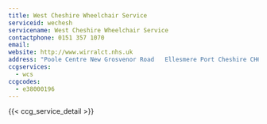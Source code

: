 ```yaml
---
title: West Cheshire Wheelchair Service
serviceid: wechesh
servicename: West Cheshire Wheelchair Service
contactphone: 0151 357 1070
email: 
website: http://www.wirralct.nhs.uk
address: "Poole Centre New Grosvenor Road   Ellesmere Port Cheshire CH65 2HB"
ccgservices:
  - wcs
ccgcodes:
  - e38000196
---
```


{{< ccg_service_detail >}}
